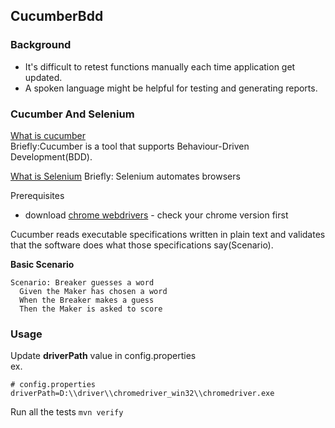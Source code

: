 ## CucumberBdd
### Background
* It's difficult to retest functions manually each time application get updated.    
* A spoken language might be helpful for testing and generating reports.


### Cucumber And Selenium
[What is cucumber](https://cucumber.io/docs/guides/overview/)    
Briefly:Cucumber is a tool that supports Behaviour-Driven Development(BDD).

[What is Selenium](https://www.selenium.dev/)
Briefly: Selenium automates browsers

Prerequisites
* download [chrome webdrivers](https://chromedriver.chromium.org/downloads) - check your chrome version first 


Cucumber reads executable specifications written in plain text and validates that the software does what those specifications say(Scenario).

**Basic Scenario**    
```
Scenario: Breaker guesses a word
  Given the Maker has chosen a word
  When the Breaker makes a guess
  Then the Maker is asked to score
```

### Usage
Update **driverPath** value in config.properties    
ex.
```
# config.properties
driverPath=D:\\driver\\chromedriver_win32\\chromedriver.exe
```

Run all the tests
```mvn verify```